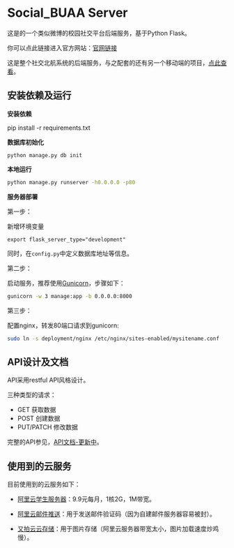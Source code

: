 Social_BUAA Server
========

这是的一个类似微博的校园社交平台后端服务，基于Python Flask。

你可以点此链接进入官方网站：[官网链接](http://fondoger.github.io/Social_School)

这是整个社交北航系统的后端服务，与之配套的还有另一个移动端的项目，[点此查看](https://github.com/fondoger/Social_School)。

安装依赖及运行
-------

**安装依赖**

pip install -r requirements.txt


**数据库初始化**

```
python manage.py db init
```

**本地运行**

```bash
python manage.py runserver -h0.0.0.0 -p80
```

**服务器部署**


第一步：

新增环境变量
```
export flask_server_type="development"
```

同时，在`config.py`中定义数据库地址等信息。

第二步：

启动服务，推荐使用[Gunicorn](http://gunicorn.org/)，步骤如下：

```bash
gunicorn -w 3 manage:app -b 0.0.0.0:8000
```

第三步：

配置nginx，转发80端口请求到gunicorn:

```bash
sudo ln -s deployment/nginx /etc/nginx/sites-enabled/mysitename.conf
```

API设计及文档
-------

API采用restful API风格设计。

三种类型的请求：

* GET 获取数据
* POST 创建数据
* PUT/PATCH 修改数据

完整的API参见，[API文档-更新中](https://documenter.getpostman.com/view/2780787/RWMBQAJU#1cbc7b44-0da7-74c2-635e-0efd45567f90)。


使用到的云服务
-------

目前使用到的云服务如下：

* [阿里云学生服务器](https://promotion.aliyun.com/ntms/campus2017.html)：9.9元每月，1核2G，1M带宽。

* [阿里云邮件推送](https://www.aliyun.com/)：用于发送邮件验证码（因为自建邮件服务器容易被封）。

* [又拍云云存储](https://www.upyun.com/)：用于图片存储（阿里云服务器带宽太小，图片加载速度炒鸡慢）。




